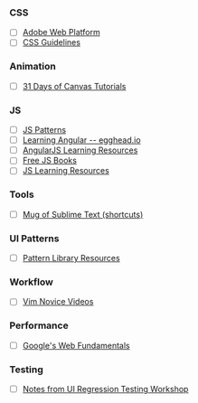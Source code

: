### CSS
- [ ] [Adobe Web Platform](http://webplatform.adobe.com/)
- [ ] [CSS Guidelines](http://cssguidelin.es/)

### Animation
- [ ] [31 Days of Canvas Tutorials](http://creativejs.com/2011/08/31-days-of-canvas-tutorials/)

### JS
- [ ] [JS Patterns](http://shichuan.github.io/javascript-patterns/)
- [ ] [Learning Angular -- egghead.io](http://egghead.io)
- [ ] [AngularJS Learning Resources](https://github.com/jmcunningham/AngularJS-Learning)
- [ ] [Free JS Books](http://jsbooks.revolunet.com/)
- [ ] [JS Learning Resources](https://gist.github.com/jongrover/6263750)

### Tools
- [ ] [Mug of Sublime Text (shortcuts)](http://katiek2.github.io/most/)

### UI Patterns
- [ ] [Pattern Library Resources](http://patternlab.io/resources.html)

### Workflow
- [ ] [Vim Novice Videos](http://derekwyatt.org/vim/tutorials/novice/)

### Performance
- [ ] [Google's Web Fundamentals](https://developers.google.com/web/fundamentals/)

### Testing
- [ ] [Notes from UI Regression Testing Workshop](https://github.com/klamping/UIRegression/?utm_content=buffer43cfc&utm_medium=social&utm_source=twitter.com&utm_campaign=buffer)
